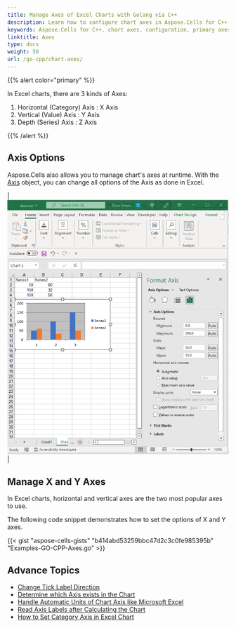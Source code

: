 ```yaml
---
title: Manage Axes of Excel Charts with Golang via C++
description: Learn how to configure chart axes in Aspose.Cells for C++. Our guide will show you how to adjust the primary and secondary axes, set their ranges, and modify their properties to enhance your charts.
keywords: Aspose.Cells for C++, chart axes, configuration, primary axes, secondary axes, range, properties.
linktitle: Axes
type: docs
weight: 50
url: /go-cpp/chart-axes/
---
```


{{% alert color="primary" %}}

In Excel charts, there are 3 kinds of Axes:
1. Horizontal (Category) Axis : X Axis
1. Vertical (Value) Axis : Y Axis
1. Depth (Series) Axis : Z Axis

{{% /alert %}}

## **Axis Options**
Aspose.Cells also allows you to manage chart's axes at runtime. With the [Axis](https://reference.aspose.com/cells/go-cpp/axis/) object, you can change all options of the Axis as done in Excel.

|![todo:image_alt_text](chart_axes.png)|

## **Manage X and Y Axes**

In Excel charts, horizontal and vertical axes are the two most popular axes to use.

The following code snippet demonstrates how to set the options of X and Y axes.

{{< gist "aspose-cells-gists" "b414abd53259bbc47d2c3c0fe985395b" "Examples-GO-CPP-Axes.go" >}}
## **Advance Topics**
- [Change Tick Label Direction](/cells/cpp/change-tick-label-direction/)
- [Determine which Axis exists in the Chart](/cells/cpp/determine-which-axis-exists-in-the-chart/)
- [Handle Automatic Units of Chart Axis like Microsoft Excel](/cells/cpp/handle-automatic-units-of-chart-axis-like-microsoft-excel/)
- [Read Axis Labels after Calculating the Chart](/cells/cpp/read-axis-labels-after-calculating-the-chart/)
- [How to Set Category Axis in Excel Chart](/cells/cpp/how-to-set-category-axis/)